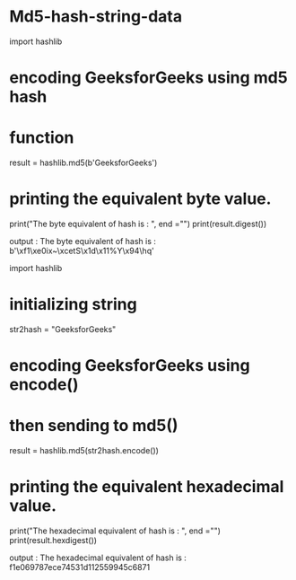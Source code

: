 # Md5-hash-string-data
import hashlib
  
# encoding GeeksforGeeks using md5 hash
# function 
result = hashlib.md5(b'GeeksforGeeks')
  
# printing the equivalent byte value.
print("The byte equivalent of hash is : ", end ="")
print(result.digest())



output :
The byte equivalent of hash is : b'\xf1\xe0ix~\xcetS\x1d\x11%Y\x94\\hq'


import hashlib
  
# initializing string
str2hash = "GeeksforGeeks"
  
# encoding GeeksforGeeks using encode()
# then sending to md5()
result = hashlib.md5(str2hash.encode())
  
# printing the equivalent hexadecimal value.
print("The hexadecimal equivalent of hash is : ", end ="")
print(result.hexdigest())


output :
The hexadecimal equivalent of hash is : f1e069787ece74531d112559945c6871
